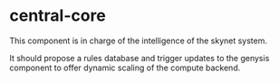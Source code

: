 # central-core

This component is in charge of the intelligence of the skynet system.

It should propose a rules database and trigger updates to the genysis component to offer dynamic scaling of the compute backend.